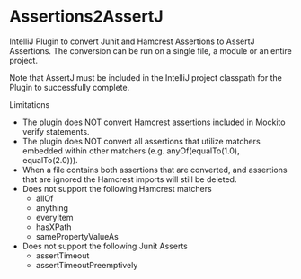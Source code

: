 # Assertions2AssertJ

IntelliJ Plugin to convert Junit and Hamcrest Assertions to AssertJ
Assertions. The conversion can be run on a single file, a module or
an entire project.


Note that AssertJ must be included in the IntelliJ project classpath for
the Plugin to successfully complete. 

Limitations
* The plugin does NOT convert Hamcrest assertions included in Mockito
verify statements.
* The plugin does NOT convert all assertions that utilize matchers embedded 
within other matchers (e.g. anyOf(equalTo(1.0), equalTo(2.0))). 
* When a file contains both assertions that are converted, and assertions that
are ignored the Hamcrest imports will still be deleted.
* Does not support the following Hamcrest matchers
    * allOf
    * anything 
    * everyItem
    * hasXPath
    * samePropertyValueAs
* Does not support the following Junit Asserts
    * assertTimeout
    * assertTimeoutPreemptively
